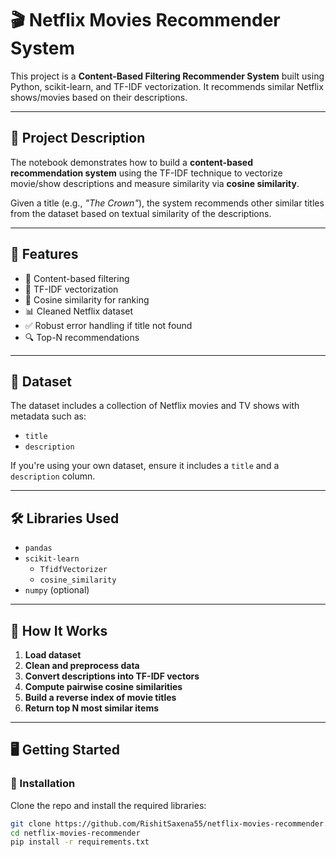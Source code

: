 # 🎬 Netflix Movies Recommender System

This project is a **Content-Based Filtering Recommender System** built using Python, scikit-learn, and TF-IDF vectorization. It recommends similar Netflix shows/movies based on their descriptions.

---

## 📌 Project Description

The notebook demonstrates how to build a **content-based recommendation system** using the TF-IDF technique to vectorize movie/show descriptions and measure similarity via **cosine similarity**.

Given a title (e.g., *"The Crown"*), the system recommends other similar titles from the dataset based on textual similarity of the descriptions.

---

## 🚀 Features

- 📖 Content-based filtering
- 🧠 TF-IDF vectorization
- 📐 Cosine similarity for ranking
- 📊 Cleaned Netflix dataset
- ✅ Robust error handling if title not found
- 🔍 Top-N recommendations

---

## 📁 Dataset

The dataset includes a collection of Netflix movies and TV shows with metadata such as:
- `title`
- `description`

If you're using your own dataset, ensure it includes a `title` and a `description` column.

---

## 🛠️ Libraries Used

- `pandas`
- `scikit-learn`
  - `TfidfVectorizer`
  - `cosine_similarity`
- `numpy` (optional)

---

## 🧪 How It Works

1. **Load dataset**
2. **Clean and preprocess data**
3. **Convert descriptions into TF-IDF vectors**
4. **Compute pairwise cosine similarities**
5. **Build a reverse index of movie titles**
6. **Return top N most similar items**

---

## 🖥️ Getting Started

### 🔧 Installation

Clone the repo and install the required libraries:
```bash
git clone https://github.com/RishitSaxena55/netflix-movies-recommender.git
cd netflix-movies-recommender
pip install -r requirements.txt
